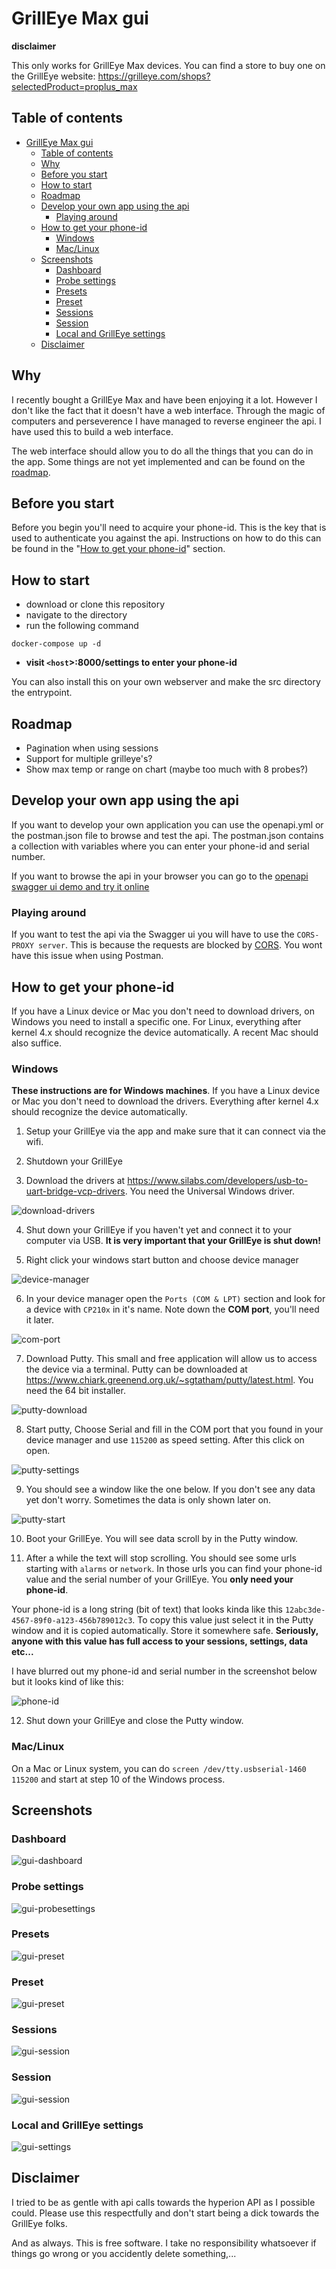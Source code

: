 # GrillEye Max gui

**disclaimer**

This only works for GrillEye Max devices. You can find a store to buy one on the GrillEye website: https://grilleye.com/shops?selectedProduct=proplus_max

## Table of contents
- [GrillEye Max gui](#grilleye-max-gui)
  - [Table of contents](#table-of-contents)
  - [Why](#why)
  - [Before you start](#before-you-start)
  - [How to start](#how-to-start)
  - [Roadmap](#roadmap)
  - [Develop your own app using the api](#develop-your-own-app-using-the-api)
    - [Playing around](#playing-around)
  - [How to get your phone-id](#how-to-get-your-phone-id)
    - [Windows](#windows)
    - [Mac/Linux](#maclinux)
  - [Screenshots](#screenshots)
    - [Dashboard](#dashboard)
    - [Probe settings](#probe-settings)
    - [Presets](#presets)
    - [Preset](#preset)
    - [Sessions](#sessions)
    - [Session](#session)
    - [Local and GrillEye settings](#local-and-grilleye-settings)
  - [Disclaimer](#disclaimer)

## Why
I recently bought a GrillEye Max and have been enjoying it a lot. However I don't like the fact that it doesn't have a web interface. Through the magic of computers and perseverence I have managed to reverse engineer the api. I have used this to build a web interface.

The web interface should allow you to do all the things that you can do in the app. Some things are not yet implemented and can be found on the [roadmap](#roadmap).

## Before you start
Before you begin you'll need to acquire your phone-id. This is the key that is used to authenticate you against the api. Instructions on how to do this can be found in the "[How to get your phone-id](#how-to-get-your-phone-id)" section.

## How to start

- download or clone this repository
- navigate to the directory
- run the following command
```
docker-compose up -d
```
- **visit `<host`>:8000/settings to enter your phone-id**

You can also install this on your own webserver and make the src directory the entrypoint.

## Roadmap
- Pagination when using sessions
- Support for multiple grilleye's? 
- Show max temp or range on chart (maybe too much with 8 probes?)

## Develop your own app using the api
If you want to develop your own application you can use the openapi.yml or the postman.json file to browse and test the api. The postman.json contains a collection with variables where you can enter your phone-id and serial number.

If you want to browse the api in your browser you can go to the [openapi swagger ui demo and try it online](https://petstore.swagger.io/?url=https://raw.githubusercontent.com/epiecs/grilleye-max-gui/master/docs/openapi.yml)

### Playing around
If you want to test the api via the Swagger ui you will have to use the `CORS-PROXY server`. This is because the requests are blocked by [CORS](https://swagger.io/docs/open-source-tools/swagger-ui/usage/cors/). You wont have this issue when using Postman.

## How to get your phone-id
If you have a Linux device or Mac you don't need to download drivers, on Windows you need to install a specific one. 
For Linux, everything after kernel 4.x should recognize the device automatically. A recent Mac should also suffice.

### Windows
**These instructions are for Windows machines**. If you have a Linux device or Mac you don't need to download the drivers. Everything after kernel 4.x should recognize the device automatically.
1. Setup your GrillEye via the app and make sure that it can connect via the wifi.

2. Shutdown your GrillEye

3. Download the drivers at https://www.silabs.com/developers/usb-to-uart-bridge-vcp-drivers. You need the Universal Windows driver.

![download-drivers](docs/screenshots/download-drivers.png)

4. Shut down your GrillEye if you haven't yet and connect it to your computer via USB. **It is very important that your GrillEye is shut down!**

5. Right click your windows start button and choose device manager

![device-manager](docs/screenshots/device-manager.png)

6. In your device manager open the `Ports (COM & LPT)` section and look for a device with `CP210x` in it's name. Note down the **COM port**, you'll need it later.

![com-port](docs/screenshots/com-port.png)

7. Download Putty. This small and free application will allow us to access the device via a terminal. Putty can be downloaded at https://www.chiark.greenend.org.uk/~sgtatham/putty/latest.html. You need the 64 bit installer.

![putty-download](docs/screenshots/putty-download.png)

8. Start putty, Choose Serial and fill in the COM port that you found in your device manager and use `115200` as speed setting. After this click on open.

![putty-settings](docs/screenshots/putty-settings.png)

9. You should see a window like the one below. If you don't see any data yet don't worry. Sometimes the data is only shown later on.

![putty-start](docs/screenshots/putty-start.png)

10. Boot your GrillEye. You will see data scroll by in the Putty window.

11. After a while the text will stop scrolling. You should see some urls starting with `alarms` or `network`. In those urls you can find your phone-id value and the serial number of your GrillEye. You **only need your phone-id**.

Your phone-id is a long string (bit of text) that looks kinda like this `12abc3de-4567-89f0-a123-456b789012c3`. To copy this value just select it in the Putty window and it is copied automatically. Store it somewhere safe. **Seriously, anyone with this value has full access to your sessions, settings, data etc...**

I have blurred out my phone-id and serial number in the screenshot below but it looks kind of like this:

![phone-id](docs/screenshots/phone-id.png)

12. Shut down your GrillEye and close the Putty window.

### Mac/Linux
On a Mac or Linux system, you can do `screen /dev/tty.usbserial-1460 115200` and start at step 10 of the Windows process. 

## Screenshots

### Dashboard
![gui-dashboard](docs/screenshots/gui-dashboard.png)
### Probe settings
![gui-probesettings](docs/screenshots/gui-probesettings.png)
### Presets
![gui-preset](docs/screenshots/gui-presets.png)
### Preset
![gui-preset](docs/screenshots/gui-preset.png)
### Sessions
![gui-session](docs/screenshots/gui-sessions.png)
### Session
![gui-session](docs/screenshots/gui-session.png)
### Local and GrillEye settings
![gui-settings](docs/screenshots/gui-settings.png)

## Disclaimer
I tried to be as gentle with api calls towards the hyperion API as I possible could. Please use this respectfully and don't start being a dick towards the GrillEye folks.

And as always. This is free software. I take no responsibility whatsoever if things go wrong or you accidently delete something,...